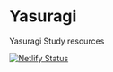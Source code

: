 # Yasuragi

Yasuragi Study resources


[![Netlify Status](https://api.netlify.com/api/v1/badges/bcfc02ad-2bb4-4e6d-9632-304b8bd350dd/deploy-status)](https://app.netlify.com/sites/yasuragi/deploys)
